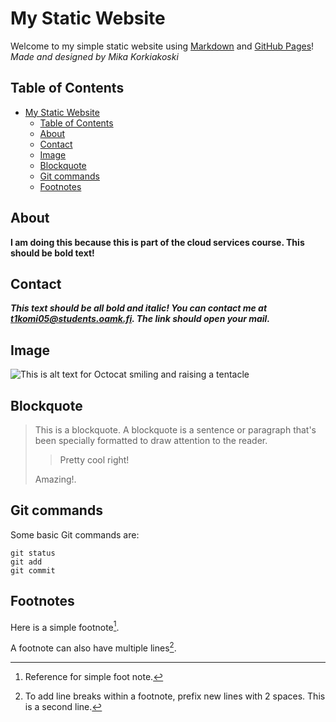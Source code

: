 
# My Static Website
Welcome to my simple static website using [Markdown](https://docs.github.com/en/get-started/writing-on-github/getting-started-with-writing-and-formatting-on-github/basic-writing-and-formatting-syntax) and [GitHub Pages](https://pages.github.com/)!  *Made and designed by Mika Korkiakoski* 

## Table of Contents
- [My Static Website](#my-static-website)
  - [Table of Contents](#table-of-contents)
  - [About](#about)
  - [Contact](#contact)
  - [Image](#image)
  - [Blockquote](#blockquote)
  - [Git commands](#git-commands)
  - [Footnotes](#footnotes)

## About
**I am doing this because this is part of the cloud services course. This should be bold text!**


## Contact
***This text should be all bold and italic! You can contact me at [t1komi05@students.oamk.fi](mailto:t1komi05@students.oamk.fi). The link should open your mail.***

## Image

![This is alt text for Octocat smiling and raising a tentacle](https://myoctocat.com/assets/images/base-octocat.svg)


## Blockquote
> This is a blockquote. A blockquote is a sentence or paragraph that's been specially formatted to draw attention to the reader.
>>Pretty cool right!
>
> Amazing!.


## Git commands

Some basic Git commands are:
```
git status
git add
git commit
```

## Footnotes

Here is a simple footnote[^1].

A footnote can also have multiple lines[^2].

[^1]: Reference for simple foot note.
[^2]: To add line breaks within a footnote, prefix new lines with 2 spaces.
  This is a second line.